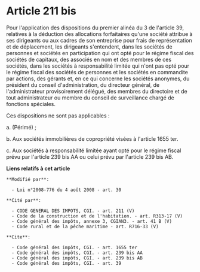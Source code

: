 # Article 211 bis

Pour l'application des dispositions du premier alinéa du 3 de l'article 39, relatives à la déduction des allocations
forfaitaires qu'une société attribue à ses dirigeants ou aux cadres de son entreprise pour frais de représentation et de
déplacement, les dirigeants s'entendent, dans les sociétés de personnes et sociétés en participation qui ont opté pour le
régime fiscal des sociétés de capitaux, des associés en nom et des membres de ces sociétés, dans les sociétés à
responsabilité limitée qui n'ont pas opté pour le régime fiscal des sociétés de personnes et les sociétés en commandite par
actions, des gérants et, en ce qui concerne les sociétés anonymes, du président du conseil d'administration, du directeur
général, de l'administrateur provisoirement délégué, des membres du directoire et de tout administrateur ou membre du conseil
de surveillance chargé de fonctions spéciales. 

Ces dispositions ne sont pas applicables : 

a. (Périmé) ; 

b. Aux sociétés immobilières de copropriété visées à l'article 1655 ter. 

c. Aux sociétés à responsabilité limitée ayant opté pour le régime fiscal prévu par l'article 239 bis AA ou celui prévu par
l'article 239 bis AB.

**Liens relatifs à cet article**

	**Modifié par**:

	  - Loi n°2008-776 du 4 août 2008 - art. 30

	**Cité par**:

	  - CODE GENERAL DES IMPOTS, CGI. - art. 211 (V)
	  - Code de la construction et de l'habitation. - art. R313-17 (V)
	  - Code général des impôts, annexe 3, CGIAN3. - art. 41 B (V)
	  - Code rural et de la pêche maritime - art. R716-33 (V)

	**Cite**:

	  - Code général des impôts, CGI. - art. 1655 ter
	  - Code général des impôts, CGI. - art. 239 bis AA
	  - Code général des impôts, CGI. - art. 239 bis AB
	  - Code général des impôts, CGI. - art. 39

